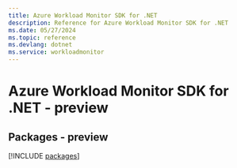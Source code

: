 ```yaml
---
title: Azure Workload Monitor SDK for .NET
description: Reference for Azure Workload Monitor SDK for .NET
ms.date: 05/27/2024
ms.topic: reference
ms.devlang: dotnet
ms.service: workloadmonitor
---
```

# Azure Workload Monitor SDK for .NET - preview
## Packages - preview
[!INCLUDE [packages](workload-monitor-index.md)]